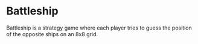 # Battleship

Battleship is a strategy game where each player tries to guess the position of the opposite ships on an 8x8 grid.
